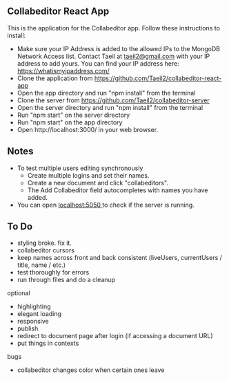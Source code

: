 ## Collabeditor React App

This is the application for the Collabeditor app. Follow these instructions to install:

- Make sure your IP Address is added to the allowed IPs to the MongoDB Network Access list. Contact Taeil at taeil2@gmail.com with your IP address to add yours. You can find your IP address here: https://whatismyipaddress.com/
- Clone the application from https://github.com/Taeil2/collabeditor-react-app
- Open the app directory and run "npm install" from the terminal
- Clone the server from https://github.com/Taeil2/collabeditor-server
- Open the server directory and run "npm install" from the terminal
- Run "npm start" on the server directory
- Run "npm start" on the app directory
- Open http://localhost:3000/ in your web browser.

## Notes

- To test multiple users editing synchronously
  - Create multiple logins and set their names.
  - Create a new document and click "collabeditors".
  - The Add Collabeditor field autocompletes with names you have added.
- You can open [localhost:5050 ](http://localhost:5050/) to check if the server is running.

## To Do

- styling broke. fix it.
- collabeditor cursors
- keep names across front and back consistent (liveUsers, currentUsers / title, name / etc.)
- test thoroughly for errors
- run through files and do a cleanup

optional

- highlighting
- elegant loading
- responsive
- publish
- redirect to document page after login (if accessing a document URL)
- put things in contexts

bugs

- collabeditor changes color when certain ones leave
